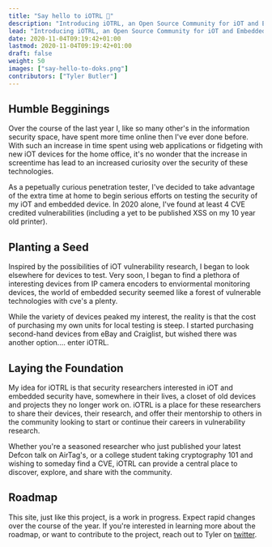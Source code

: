 ```yaml
---
title: "Say hello to iOTRL 👋"
description: "Introducing iOTRL, an Open Source Community for iOT and Embedded Device Security"
lead: "Introducing iOTRL, an Open Source Community for iOT and Embedded Device Security"
date: 2020-11-04T09:19:42+01:00
lastmod: 2020-11-04T09:19:42+01:00
draft: false
weight: 50
images: ["say-hello-to-doks.png"]
contributors: ["Tyler Butler"]
---
```


## Humble Begginings

Over the course of the last year I, like so many other's in the information security space, have spent more time online then I've ever done before. With such an increase in time spent using web applications  or fidgeting with new iOT devices for the home office, it's no wonder that the increase in screentime has lead to an increased curiosity over the security of these technologies. 

As a pepetually curious penetration tester, I've decided to take advantage of the extra time at home to begin serious efforts on testing the security of my iOT and embedded device. In 2020 alone, I've found at least 4 CVE credited vulnerabilities (including a yet to be published XSS on my 10 year old printer). 

## Planting a Seed

Inspired by the possibilities of iOT vulnerability research, I began to look elsewhere for devices to test. Very soon, I began to find a plethora of interesting devices from IP camera encoders to enviormental monitoring devices, the world of embedded security seemed like a forest of vulnerable technologies with cve's a plenty.  

While the variety of devices peaked my interest, the reality is that the cost of purchasing my own units for local testing is steep. I started purchasing second-hand devices from eBay and Craiglist, but wished there was another option....  enter iOTRL.

## Laying the Foundation  

My idea for iOTRL is that security researchers interested in iOT and embedded security have, somewhere in their lives, a closet of old devices and projects they no longer work on. iOTRL is a place for these researchers to share their devices, their research, and offer their mentorship to others in the community looking to start or continue their careers in vulnerability research. 

Whether you're a seasoned researcher who just published your latest Defcon talk on AirTag's, or a college student taking cryptography 101 and wishing to someday find a CVE, iOTRL can provide a central place to discover, explore, and share with the community. 

## Roadmap  

This site, just like this project, is a work in progress. Expect rapid changes over the course of the year. If you're interested in learning more about the roadmap, or want to contribute to the project, reach out to Tyler on [twitter](https://twitter.com/tbutler0x90).  